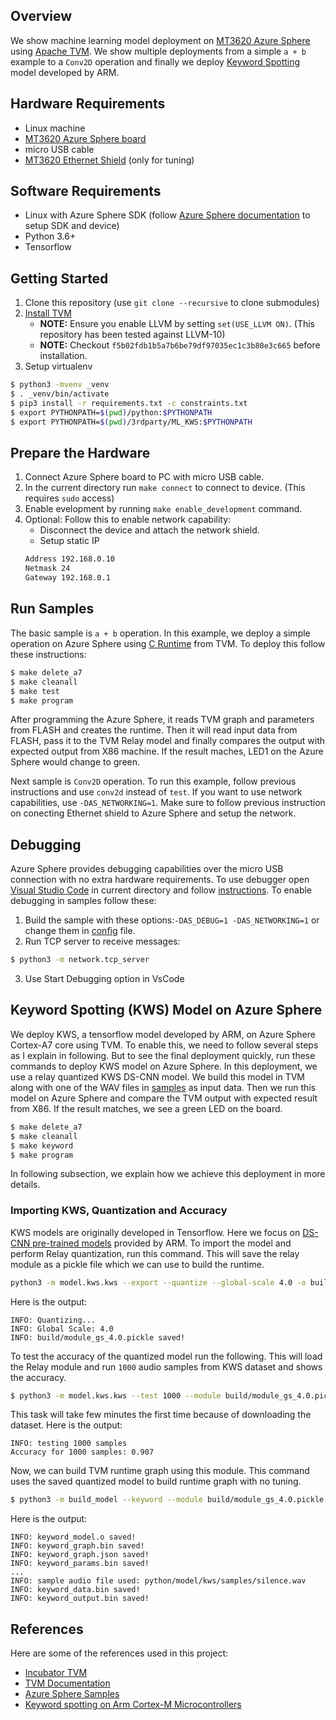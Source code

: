 ## Overview
We show machine learning model deployment on [MT3620 Azure Sphere](https://azure.microsoft.com/en-us/services/azure-sphere/get-started/) using [Apache TVM](https://tvm.apache.org/). We show multiple deployments from a simple ```a + b``` example to a ```Conv2D``` operation and finally we deploy [Keyword Spotting](https://github.com/ARM-software/ML-KWS-for-MCU) model developed by ARM.

## Hardware Requirements
- Linux machine
- [MT3620 Azure Sphere board](https://www.seeedstudio.com/Azure-Sphere-MT3620-Development-Kit-US-Version-p-3052.html)
- micro USB cable
- [MT3620 Ethernet Shield](https://www.seeedstudio.com/MT3620-Ethernet-Shield-v1-0-p-2917.html) (only for tuning)

## Software Requirements
- Linux with Azure Sphere SDK (follow [Azure Sphere documentation](https://docs.microsoft.com/en-us/azure-sphere/) to setup SDK and device)
- Python 3.6+
- Tensorflow

## Getting Started
1. Clone this repository (use ```git clone --recursive``` to clone submodules)
2. [Install TVM](https://docs.tvm.ai/install/from_source.html)
   - **NOTE:** Ensure you enable LLVM by setting ```set(USE_LLVM ON)```. (This repository has been tested against LLVM-10)
   - **NOTE:** Checkout ```f5b02fdb1b5a7b6be79df97035ec1c3b80e3c665``` before installation.
3. Setup virtualenv
```bash
$ python3 -mvenv _venv
$ . _venv/bin/activate
$ pip3 install -r requirements.txt -c constraints.txt
$ export PYTHONPATH=$(pwd)/python:$PYTHONPATH
$ export PYTHONPATH=$(pwd)/3rdparty/ML_KWS:$PYTHONPATH
```

## Prepare the Hardware
1. Connect Azure Sphere board to PC with micro USB cable.
2. In the current directory run ```make connect``` to connect to device. (This requires ```sudo``` access)
3. Enable evelopment by running ```make enable_development``` command.
4. Optional: Follow this to enable network capability:
   - Disconnect the device and attach the network shield.
   - Setup static IP
   ```bash
   Address 192.168.0.10
   Netmask 24
   Gateway 192.168.0.1
   ```

## Run Samples
The basic sample is ```a + b``` operation. In this example, we deploy a simple operation on Azure Sphere using [C Runtime](https://github.com/apache/incubator-tvm/tree/master/src/runtime/crt) from TVM. To deploy this follow these instructions:
```bash
$ make delete_a7
$ make cleanall
$ make test
$ make program
```
After programming the Azure Sphere, it reads TVM graph and parameters from FLASH and creates the runtime. Then it will read input data from FLASH, pass it to the TVM Relay model and finally compares the output with expected output from X86 machine. If the result maches, LED1 on the Azure Sphere would change to green.

Next sample is ```Conv2D``` operation. To run this example, follow previous instructions and use ```conv2d``` instead of ```test```. If you want to use network capabilities, use ```-DAS_NETWORKING=1```. Make sure to follow previous instruction on conecting Ethernet shield to Azure Sphere and setup the network.

## Debugging
Azure Sphere provides debugging capabilities over the micro USB connection with no extra hardware requirements. To use debugger open [Visual Studio Code](https://code.visualstudio.com/) in current directory and follow [instructions](https://docs.microsoft.com/en-us/azure-sphere/install/development-environment-linux).
To enable debugging in samples follow these:
1. Build the sample with these options:```-DAS_DEBUG=1 -DAS_NETWORKING=1``` or change them in [config](./include/config.h) file.
2. Run TCP server to receive messages:
```bash
$ python3 -m network.tcp_server
```
3. Use Start Debugging option in VsCode

## Keyword Spotting (KWS) Model on Azure Sphere
We deploy KWS, a tensorflow model developed by ARM, on Azure Sphere Cortex-A7 core using TVM. To enable this, we need to follow several steps as I explain in following. But to see the final deployment quickly, run these commands to deploy KWS model on Azure Sphere. In this deployment, we use a relay quantized KWS DS-CNN model. We build this model in TVM along with one of the WAV files in [samples](./python/models/kws/samples) as input data. Then we run this model on Azure Sphere and compare the TVM output with expected result from X86. If the result matches, we see a green LED on the board.
```bash
$ make delete_a7
$ make cleanall
$ make keyword
$ make program
```
In following subsection, we explain how we achieve this deployment in more details.

### Importing KWS, Quantization and Accuracy
KWS models are originally developed in Tensorflow. Here we focus on [DS-CNN pre-trained models](https://github.com/ARM-software/ML-KWS-for-MCU/tree/master/Pretrained_models/DS_CNN) provided by ARM. To import the model and perform Relay quantization, run this command. This will save the relay module as a pickle file which we can use to build the runtime.
```bash
python3 -m model.kws.kws --export --quantize --global-scale 4.0 -o build
```
Here is the output:
```
INFO: Quantizing...
INFO: Global Scale: 4.0
INFO: build/module_gs_4.0.pickle saved!
```

To test the accuracy of the quantized model run the following. This will load the Relay module and run ```1000``` audio samples from KWS dataset and shows the accuracy.
```bash
$ python3 -m model.kws.kws --test 1000 --module build/module_gs_4.0.pickle 
```
This task will take few minutes the first time because of downloading the dataset. Here is the output:
```
INFO: testing 1000 samples
Accuracy for 1000 samples: 0.907
```
Now, we can build TVM runtime graph using this module. This command uses the saved quantized model to build runtime graph with no tuning.
```bash
$ python3 -m build_model --keyword --module build/module_gs_4.0.pickle -o build
```
Here is the output:
```
INFO: keyword_model.o saved!
INFO: keyword_graph.bin saved!
INFO: keyword_graph.json saved!
INFO: keyword_params.bin saved!
...
INFO: sample audio file used: python/model/kws/samples/silence.wav
INFO: keyword_data.bin saved!
INFO: keyword_output.bin saved!
```
## References
Here are some of the references used in this project:

- [Incubator TVM](https://github.com/apache/incubator-tvm)
- [TVM Documentation](https://tvm.apache.org/docs/)
- [Azure Sphere Samples](https://github.com/Azure/azure-sphere-samples)
- [Keyword spotting on Arm Cortex-M Microcontrollers](https://github.com/ARM-software/ML-KWS-for-MCU)
